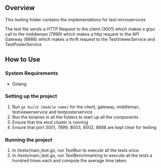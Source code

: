 ## Overview

This testing folder contains the implementations for test microservices

The test file sends a HTTP Request to the client (3001)
which makes a grpc call to the middleman (7999)
which makes a http request to the API Gateway (8888)
which makes a thrift request to the TestViewerService and TestPosterService

## How to Use

### System Requirements

- Golang

### Setting up the project

1. Run `go build [module name]` for the client, gateway, middleman, testviewerservice and testposterservice
2. Run the binaries in all the folders to start up all the components
3. Ensure that the etcd cluster is running
4. Ensure that port 3001, 7999, 8003, 8002, 8888 are kept clear for testing

### Running the project

1. In /tests/main_test.go, run TestRun to execute all the tests once.
2. In /tests/main_test.go, run TestBenchmarking to execute all the tests a hundred times each and compute the average time taken.
